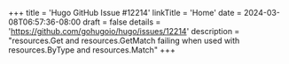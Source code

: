 +++
title = 'Hugo GitHub Issue #12214'
linkTitle = 'Home'
date = 2024-03-08T06:57:36-08:00
draft = false
details = 'https://github.com/gohugoio/hugo/issues/12214'
description = "resources.Get and resources.GetMatch failing when used with resources.ByType and resources.Match"
+++
